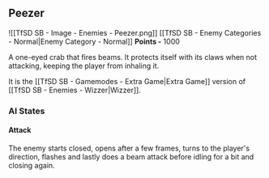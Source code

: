 ## Peezer
![[TfSD SB - Image - Enemies - Peezer.png]]
[[TfSD SB - Enemy Categories - Normal|Enemy Category - Normal]]
**Points -** 1000

A one-eyed crab that fires beams. It protects itself with its claws when not attacking, keeping the player from inhaling it.

It is the [[TfSD SB - Gamemodes - Extra Game|Extra Game]] version of [[TfSD SB - Enemies - Wizzer|Wizzer]].
### AI States
#### Attack
The enemy starts closed, opens after a few frames, turns to the player's direction, flashes and lastly does a beam attack before idling for a bit and closing again.